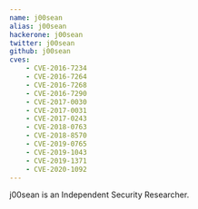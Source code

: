 ```yaml
---
name: j00sean
alias: j00sean
hackerone: j00sean
twitter: j00sean
github: j00sean
cves:
    - CVE-2016-7234
    - CVE-2016-7264
    - CVE-2016-7268
    - CVE-2016-7290
    - CVE-2017-0030
    - CVE-2017-0031
    - CVE-2017-0243
    - CVE-2018-0763
    - CVE-2018-8570
    - CVE-2019-0765
    - CVE-2019-1043
    - CVE-2019-1371
    - CVE-2020-1092
---
```

j00sean is an Independent Security Researcher.
